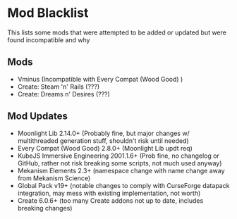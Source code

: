 # Mod Blacklist
This lists some mods that were attempted to be added or updated but were found incompatible and why

## Mods
- Vminus (Incompatible with Every Compat (Wood Good) )
- Create: Steam 'n' Rails (???)
- Create: Dreams n' Desires (???)

## Mod Updates
- Moonlight Lib 2.14.0+ (Probably fine, but major changes w/ multithreaded generation stuff, shouldn't risk until needed)
- Every Compat (Wood Good) 2.8.0+ (Moonlight Lib updt req)
- KubeJS Immersive Engineering 2001.1.6+ (Prob fine, no changelog or GitHub, rather not risk breaking some scripts, not much used anyway)
- Mekanism Elements 2.3+ (namespace change with name change away from Mekanism Science)
- Global Pack v19+ (notable changes to comply with CurseForge datapack integration, may mess with existing implementation, not worth)
- Create 6.0.6+ (too many Create addons not up to date, includes breaking changes)